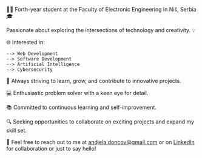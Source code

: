 👨‍💻 Forth-year student at the Faculty of Electronic Engineering in Niš, Serbia 🎓

Passionate about exploring the intersections of technology and creativity. 💡

🌐 Interested in:

    --> Web Development
    --> Software Development
    --> Artificial Intelligence
    --> Cybersecurity
      
🚀 Always striving to learn, grow, and contribute to innovative projects.

💻 Enthusiastic problem solver with a keen eye for detail.

📚 Committed to continuous learning and self-improvement.

🔍 Seeking opportunities to collaborate on exciting projects and expand my skill set.

📧 Feel free to reach out to me at andjela.doncov@gmail.com or on [LinkedIn](www.linkedin.com/in/andjela-doncov-341bb6299) for collaboration or just to say hello!

<!---
andjelaadoncov/andjelaadoncov is a ✨ special ✨ repository because its `README.md` (this file) appears on your GitHub profile.
You can click the Preview link to take a look at your changes.
--->
